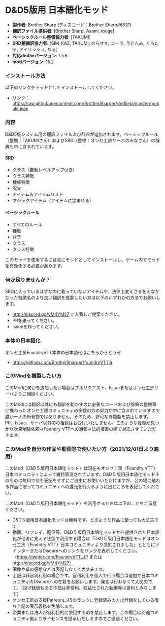 # D&D5版用 日本語化モッド

* **製作者**: Brother Sharp (ディスコード：Brother Sharp#6921)
* **翻訳ファイル提供者**: [Brother Sharp, Asami, touge]
* **ベーシックルール整備協力者**: [TAKUMI]
* **SRD整備訳協力者**: [SIM_KAZ, TAKUMI, のらせす, コーラ, うどんみ, くろたる, アイリッシュ, なる]
* **対応dnd5eバージョン**: 1.5.6
* **modバージョン**: 15.2

### インストール方法

以下のリンクをモッドとしてインストールしてください。

* リンク： https://raw.githubusercontent.com/BrotherSharper/dnd5eja/master/module.json

### 内容
D&D5版システム用の翻訳ファイルよび辞典が追加されます。ベーシックルール（整備：TAKUMIさん）およびSRD（整備：オンセ工房サーバのみなさん）の辞典も中に含まれています。

#### SRD
* クラス（自動レベルアップ付き）
* クラス特徴
* 種族特徴
* 呪文
* アイテム＆アイテムリスト
* マジックアイテム（アイテムに含まれる）

#### ベーシックルール
* すべてのルール
* 種族
* 背景
* クラス
* クラス特徴

このモッドを使用するには先にモッドとしてインストールし、ゲーム内でモッドを有効化する必要があります。

### 何か足りませんか？

SRDに入っているはずなのに載っていないアイテムや、法律上変えざるをえなかなった特徴名のより良い翻訳を提案したい方は以下のいずれかの方法でお願いします。
* http://discord.gg/vM4YM27 に入室しご提案ください。
* PRを送ってください。
* Issueを作ってください。

### 本体の日本語化
オンセ工房FoundryVTT本体の日本語化はこちらからどうぞ

* https://github.com/BrotherSharper/foundryVTTja

### このModを複製したい方

このModに何かを追加したい場合はプルリクエスト、Issueまたはオンセ工房サーバよりご相談ください。

このModには翻訳以外にも翻訳を動かすのに必要なコードおよび辞典の整備等に携わったオンセ工房コミュニティの多数の方の努力が中に含まれていますので誰か一人の所有物ではありません。そのため、許可なき複製を禁止します。PR、Issue、サーバ以外での相談はお受けいたしません。このような複製が見つかり次第削除依頼→Foundry VTTへの通報→法的措置の順で対応させていただきます。

### このModを自分の作品や動画等で使いたい方（2021/12/01日より適用）

このMod（D&D５版用日本語化モッド）は現在もオンセ工房（Foundry VTT）日本コミュニティによって維持管理されています。D&D５版用日本語化モッドそのものは無料で何も表記をせずにご自由にお使いいただけますが、公の場に触れる作品に限ってコミュニティへの還元を行えるように出どころを表記してください。

このMod（D&D５版用日本語化モッド）を利用するときは以下のことをご留意ください。

* D&D５版用日本語化モッドは無料です。どのような作品に使っても大丈夫です！
* 動画、リプレイ、配信等、D&D５版用日本語化モッドから提供された日本語化が他者に見える状態で利用する場合は「D&D５版用日本語化モッドはオンセ工房（Foundry VTT）日本コミュニティより提供されました」とともにツイッターまたはDiscordへのリンクをリンクを表示してください。（https://twitter.com/FoundryVTT_JP または http://discord.gg/vM4YM27）
* 画像や卓の感想などは表記しなくて大丈夫です。
* 上記は非営利利用の場合です。営利利用を個人で行う場合は追加で日本コミュニティのDiscordへの在籍をお願いします。発言は行わなくて大丈夫です。（投げ銭版もある作品は非営利、収益化された動画等は営利とみなします）
* オンセ工房の支援Patreonに4$のランクに登録済みの方は登録をしている限り上記の表示義務を免除します。
* 企業または法人が営利目的に使用するのを禁止します。この場合は別途コミュニティ側よりライセンスを提示いたしますのでご連絡ください。